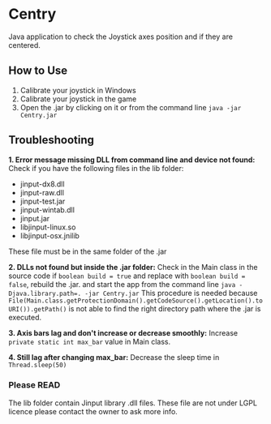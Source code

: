 # Centry
Java application to check the Joystick axes position and if they are centered.

## How to Use

1. Calibrate your joystick in Windows
2. Calibrate your joystick in the game
3. Open the .jar by clicking on it or from the command line `java -jar Centry.jar`

## Troubleshooting

**1. Error message missing DLL from command line and device not found:**
Check if you have the following files in the lib folder:
- jinput-dx8.dll
- jinput-raw.dll
- jinput-test.jar
- jinput-wintab.dll
- jinput.jar
- libjinput-linux.so
- libjinput-osx.jnilib 

These file must be in the same folder of the .jar

**2. DLLs not found but inside the .jar folder:**
Check in the Main class in the source code if `boolean build = true` and
replace with `boolean build = false`, rebuild the .jar. and start the app
from the command line `java -Djava.library.path=. -jar Centry.jar`
This procedure is needed because 
`File(Main.class.getProtectionDomain().getCodeSource().getLocation().toURI()).getPath()`
is not able to find the right directory path where the .jar is executed.

**3. Axis bars lag and don't increase or decrease smoothly:**
Increase `private static int max_bar` value in Main class.

**4. Still lag after changing max_bar:**
Decrease the sleep time in `Thread.sleep(50)`

### Please READ
The lib folder contain Jinput library .dll files. These file are not under LGPL licence please contact the owner
to ask more info.
